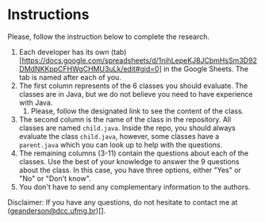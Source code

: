 # Instructions

Please, follow the instruction below to complete the research.

1. Each developer has its own (tab)[https://docs.google.com/spreadsheets/d/1nihLepeKJ8JCbmHsSm3D92DMdNKKppCFHWgCHMU3uLk/edit#gid=0] in the Google Sheets. The tab is named after each of you.
2. The first column represents of the 6 classes you should evaluate. The classes are in Java, but we do not believe you need to have experience with Java.
   1. Please, follow the designated link to see the content of the class.
3. The second column is the name of the class in the repository. All classes are named `child.java`. Inside the repo, you should always evaluate the class `child.java`, however, some classes have a `parent.java` which you can look up to help with the questions.
4. The remaining columns (3-11) contain the questions about each of the classes. Use the best of your knowledge to answer the 9 questions about the class. In this case, you have three options, either "Yes" or "No" or "Don't know".
5. You don't have to send any complementary information to the authors.

Disclaimer:
If you have any questions, do not hesitate to contact me at (geanderson@dcc.ufmg.br)[].